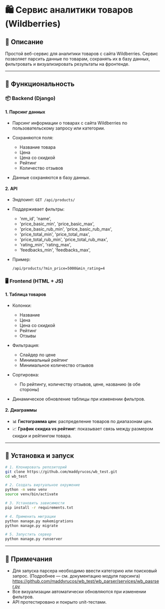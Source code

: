 # 🛍️ Сервис аналитики товаров (Wildberries)

## 📌 Описание

Простой веб-сервис для аналитики товаров с сайта Wildberries. Сервис позволяет парсить данные по товарам, сохранять их в базу данных, фильтровать и визуализировать результаты на фронтенде.

---

## 🔧 Функциональность

### 📦 Backend (Django)

#### 1. Парсинг данных

* Парсинг информации о товарах с сайта Wildberries по пользовательскому запросу или категории.
* Сохраняются поля:

  * Название товара
  * Цена
  * Цена со скидкой
  * Рейтинг
  * Количество отзывов
* Данные сохраняются в базу данных.

#### 2. API

* Эндпоинт: `GET /api/products/`
* Поддерживает фильтры:

    * 'nm_id', 'name',
    * 'price_basic_min', 'price_basic_max',
    * 'price_basic_rub_min', 'price_basic_rub_max',
    * 'price_total_min', 'price_total_max',
    * 'price_total_rub_min', 'price_total_rub_max',
    * 'rating_min', 'rating_max',
    * 'feedbacks_min', 'feedbacks_max',
* Пример:

  ```
  /api/products/?min_price=5000&min_rating=4
  ```

### 🖥️ Frontend (HTML + JS)

#### 1. Таблица товаров

* Колонки:

  * Название
  * Цена
  * Цена со скидкой
  * Рейтинг
  * Отзывы
* Фильтрация:

  * Слайдер по цене
  * Минимальный рейтинг
  * Минимальное количество отзывов
* Сортировка:

  * По рейтингу, количеству отзывов, цене, названию (в обе стороны)
* Динамическое обновление таблицы при изменении фильтров.

#### 2. Диаграммы

* 📊 **Гистограмма цен**: распределение товаров по диапазонам цен.
* 📈 **График скидка vs рейтинг**: показывает связь между размером скидки и рейтингом товара.

---

## 🚀 Установка и запуск

```bash
# 1. Клонировать репозиторий
git clone https://github.com/maddyrucos/wb_test.git
cd wb_test

# 2. Создать виртуальное окружение
python -m venv venv
source venv/bin/activate 

# 3. Установить зависимости
pip install -r requirements.txt

# 4. Применить миграции
python manage.py makemigrations
python manage.py migrate

# 5. Запустить сервер
python manage.py runserver
```

---

## 📎 Примечания

* Для запуска парсера необходимо ввести категорию или поисковый запрос. (Подробнее — см. документацию модуля парсинга) https://github.com/maddyrucos/wb_test/wb_parser/services/wb_pasrser.py
* Все визуализации автоматически обновляются при изменении фильтров.
* API протестировано и покрыто unit-тестами.
